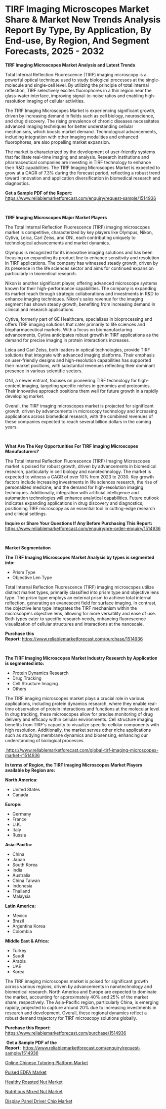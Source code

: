 <p><h1>TIRF Imaging Microscopes Market Share & Market New Trends Analysis Report By Type, By Application, By End-use, By Region, And Segment Forecasts, 2025 - 2032</h1></p><p><strong>TIRF Imaging Microscopes Market Analysis and Latest Trends</strong></p>
<p><p>Total Internal Reflection Fluorescence (TIRF) imaging microscopy is a powerful optical technique used to study biological processes at the single-molecule and single-cell level. By utilizing the principle of total internal reflection, TIRF selectively excites fluorophores in a thin region near the glass-water interface, improving signal-to-noise ratios and enabling high-resolution imaging of cellular activities.</p><p>The TIRF Imaging Microscopes Market is experiencing significant growth, driven by increasing demand in fields such as cell biology, neuroscience, and drug discovery. The rising prevalence of chronic diseases necessitates advanced imaging techniques for better understanding cellular mechanisms, which boosts market demand. Technological advancements, including integration with other imaging modalities and enhanced fluorophores, are also propelling market expansion.</p><p>The market is characterized by the development of user-friendly systems that facilitate real-time imaging and analysis. Research institutions and pharmaceutical companies are investing in TIRF technology to enhance their R&D capabilities. The TIRF Imaging Microscopes Market is expected to grow at a CAGR of 7.3% during the forecast period, reflecting a robust trend toward innovation and application diversification in biomedical research and diagnostics.</p></p>
<p><strong>Get a Sample PDF of the Report:&nbsp;</strong> <a href="https://www.reliablemarketforecast.com/enquiry/request-sample/1514936?utm_campaign=1897&utm_medium=2&utm_source=Github&utm_content=ia&utm_term=29032025&utm_id=tirf-imaging-microscopes">https://www.reliablemarketforecast.com/enquiry/request-sample/1514936</a></p>
<p>&nbsp;</p>
<p><strong>TIRF Imaging Microscopes Major Market Players</strong></p>
<p><p>The Total Internal Reflection Fluorescence (TIRF) imaging microscopes market is competitive, characterized by key players like Olympus, Nikon, Cytiva, Leica, Carl Zeiss, and ONI, each contributing uniquely to technological advancements and market dynamics. </p><p>Olympus is recognized for its innovative imaging solutions and has been focusing on expanding its product line to enhance sensitivity and resolution in TIRF applications. The company has witnessed steady growth, driven by its presence in the life sciences sector and aims for continued expansion particularly in biomedical research.</p><p>Nikon is another significant player, offering advanced microscope systems known for their high-performance capabilities. The company is expanding its market reach through strategic collaborations and investments in R&D to enhance imaging techniques. Nikon's sales revenue for the imaging segment has shown steady growth, benefiting from increasing demand in clinical and research applications.</p><p>Cytiva, formerly part of GE Healthcare, specializes in bioprocessing and offers TIRF imaging solutions that cater primarily to life sciences and biopharmaceutical markets. With a focus on biomanufacturing advancements, Cytiva anticipates robust growth in TIRF applications as the demand for precise imaging in protein interactions increases.</p><p>Leica and Carl Zeiss, both leaders in optical technologies, provide TIRF solutions that integrate with advanced imaging platforms. Their emphasis on user-friendly designs and high-resolution capabilities has supported their market positions, with substantial revenues reflecting their dominant presence in various scientific sectors.</p><p>ONI, a newer entrant, focuses on pioneering TIRF technology for high-content imaging, targeting specific niches in genomics and proteomics. Their innovative approach positions them well for future growth in a rapidly developing market.</p><p>Overall, the TIRF imaging microscopes market is projected for significant growth, driven by advancements in microscopy technology and increasing applications across biomedical research, with the combined revenues of these companies expected to reach several billion dollars in the coming years.</p></p>
<p>&nbsp;</p>
<p><strong>What Are The Key Opportunities For TIRF Imaging Microscopes Manufacturers?</strong></p>
<p><p>The Total Internal Reflection Fluorescence (TIRF) Imaging Microscopes market is poised for robust growth, driven by advancements in biomedical research, particularly in cell biology and nanotechnology. The market is expected to witness a CAGR of over 10% from 2023 to 2030. Key growth factors include increasing investments in life sciences research, the rise of personalized medicine, and the demand for high-resolution imaging techniques. Additionally, integration with artificial intelligence and automation technologies will enhance analytical capabilities. Future outlook indicates expanding applications in drug discovery and diagnostics, positioning TIRF microscopy as an essential tool in cutting-edge research and clinical settings.</p></p>
<p><strong>Inquire or Share Your Questions If Any Before Purchasing This Report:</strong> <a href="https://www.reliablemarketforecast.com/enquiry/pre-order-enquiry/1514936?utm_campaign=1897&utm_medium=2&utm_source=Github&utm_content=ia&utm_term=29032025&utm_id=tirf-imaging-microscopes">https://www.reliablemarketforecast.com/enquiry/pre-order-enquiry/1514936</a></p>
<p>&nbsp;</p>
<p><strong>Market Segmentation</strong></p>
<p><strong>The TIRF Imaging Microscopes Market Analysis by types is segmented into:</strong></p>
<p><ul><li>Prism Type</li><li>Objective Len Type</li></ul></p>
<p><p>Total Internal Reflection Fluorescence (TIRF) imaging microscopes utilize distinct market types, primarily classified into prism type and objective lens type. The prism type employs an external prism to achieve total internal reflection, generating an evanescent field for surface imaging. In contrast, the objective lens type integrates the TIRF mechanism within the microscope's objective lens, allowing for more versatility and ease of use. Both types cater to specific research needs, enhancing fluorescence visualization of cellular structures and interactions at the nanoscale.</p></p>
<p><strong>Purchase this Report:&nbsp;</strong><a href="https://www.reliablemarketforecast.com/purchase/1514936?utm_campaign=1897&utm_medium=2&utm_source=Github&utm_content=ia&utm_term=29032025&utm_id=tirf-imaging-microscopes">https://www.reliablemarketforecast.com/purchase/1514936</a></p>
<p>&nbsp;</p>
<p><strong>The TIRF Imaging Microscopes Market Industry Research by Application is segmented into:</strong></p>
<p><ul><li>Protein Dynamics Research</li><li>Drug Tracking</li><li>Cell Structure Imaging</li><li>Others</li></ul></p>
<p><p>The TIRF imaging microscopes market plays a crucial role in various applications, including protein dynamics research, where they enable real-time observation of protein interactions and functions at the molecular level. In drug tracking, these microscopes allow for precise monitoring of drug delivery and efficacy within cellular environments. Cell structure imaging benefits from TIRF's capacity to visualize specific cellular components with high resolution. Additionally, the market serves other niche applications such as studying membrane dynamics and biosensing, enhancing our understanding of biological processes.</p></p>
<p><a href="https://www.reliablemarketforecast.com/global-tirf-imaging-microscopes-market-r1514936?utm_campaign=1897&utm_medium=2&utm_source=Github&utm_content=ia&utm_term=29032025&utm_id=tirf-imaging-microscopes">&nbsp;https://www.reliablemarketforecast.com/global-tirf-imaging-microscopes-market-r1514936</a></p>
<p><strong>In terms of Region, the TIRF Imaging Microscopes Market Players available by Region are:</strong></p>
<p>
    <p> <strong> North America: </strong>
        <ul>
            <li>United States</li>
            <li>Canada</li>
        </ul>
        </p> 
    <p> <strong> Europe: </strong>
        <ul>
            <li>Germany</li>
            <li>France</li>
            <li>U.K.</li>
            <li>Italy</li>
            <li>Russia</li>
        </ul>
        </p> 
    <p> <strong> Asia-Pacific: </strong>
        <ul>
            <li>China</li>
            <li>Japan</li>
            <li>South Korea</li>
            <li>India</li>
            <li>Australia</li>
            <li>China Taiwan</li>
            <li>Indonesia</li>
            <li>Thailand</li>
            <li>Malaysia</li>
        </ul>
        </p> 
    <p> <strong> Latin America: </strong>
        <ul>
            <li>Mexico</li>
            <li>Brazil</li>
            <li>Argentina Korea</li>
            <li>Colombia</li>
        </ul>
        </p> 
    <p> <strong> Middle East & Africa: </strong>
        <ul>
            <li>Turkey</li>
            <li>Saudi</li>
            <li>Arabia</li>
            <li>UAE</li>
            <li>Korea</li>
        </ul>
    </p>
    </p>
<p><p>The TIRF imaging microscopes market is poised for significant growth across various regions, driven by advancements in nanotechnology and biomedical research. North America and Europe are expected to dominate the market, accounting for approximately 40% and 25% of the market share, respectively. The Asia-Pacific region, particularly China, is emerging rapidly, projected to capture around 20% due to increasing investments in research and development. Overall, these regional dynamics reflect a robust demand trajectory for TIRF microscopy solutions globally.</p></p>
<p><strong>Purchase this Report: </strong><a href="https://www.reliablemarketforecast.com/purchase/1514936?utm_campaign=1897&utm_medium=2&utm_source=Github&utm_content=ia&utm_term=29032025&utm_id=tirf-imaging-microscopes">https://www.reliablemarketforecast.com/purchase/1514936</a></p>
<p>&nbsp;<strong>Get a Sample PDF of the Report:&nbsp;&nbsp;</strong><a href="https://www.reliablemarketforecast.com/enquiry/request-sample/1514936?utm_campaign=1897&utm_medium=2&utm_source=Github&utm_content=ia&utm_term=29032025&utm_id=tirf-imaging-microscopes">https://www.reliablemarketforecast.com/enquiry/request-sample/1514936</a></p>
<p><strong></strong></p>
<p><p><a href="https://github.com/shongranch73/Market-Research-Report-List-1/blob/main/online-chinese-tutoring-platform-market.md?utm_campaign=1897&utm_medium=2&utm_source=Github&utm_content=ia&utm_term=29032025&utm_id=tirf-imaging-microscopes">Online Chinese Tutoring Platform Market</a></p><p><a href="https://github.com/stvnpukaj10/Market-Research-Report-List-1/blob/main/pulsed-edfa-market.md?utm_campaign=1897&utm_medium=2&utm_source=Github&utm_content=ia&utm_term=29032025&utm_id=tirf-imaging-microscopes">Pulsed EDFA Market</a></p><p><a href="https://github.com/bordzjisela/Market-Research-Report-List-1/blob/main/healthy-roasted-nut-market.md?utm_campaign=1897&utm_medium=2&utm_source=Github&utm_content=ia&utm_term=29032025&utm_id=tirf-imaging-microscopes">Healthy Roasted Nut Market</a></p><p><a href="https://github.com/sakourkishev/Market-Research-Report-List-1/blob/main/nutritious-mixed-nut-market.md?utm_campaign=1897&utm_medium=2&utm_source=Github&utm_content=ia&utm_term=29032025&utm_id=tirf-imaging-microscopes">Nutritious Mixed Nut Market</a></p><p><a href="https://github.com/amourdeeks8j/Market-Research-Report-List-1/blob/main/display-panel-driver-chip-market.md?utm_campaign=1897&utm_medium=2&utm_source=Github&utm_content=ia&utm_term=29032025&utm_id=tirf-imaging-microscopes">Display Panel Driver Chip Market</a></p></p>